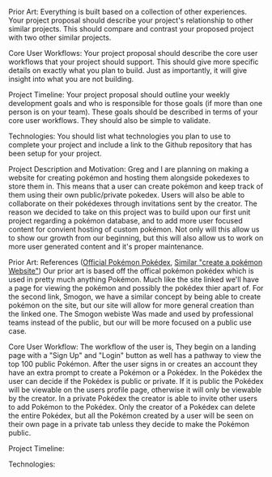 Prior Art: Everything is built based on a collection of other experiences. Your project proposal should describe your project's relationship to other similar projects. This should compare and contrast your proposed project with two other similar projects.

Core User Workflows: Your project proposal should describe the core user workflows that your project should support. This should give more specific details on exactly what you plan to build. Just as importantly, it will give insight into what you are not building.

Project Timeline: Your project proposal should outline your weekly development goals and who is responsible for those goals (if more than one person is on your team). These goals should be described in terms of your core user workflows. They should also be simple to validate.

Technologies: You should list what technologies you plan to use to complete your project and include a link to the Github repository that has been setup for your project.

Project Description and Motivation:
Greg and I are planning on making a website for creating pokémon and hosting them alongside pokedexes to store them in. This means that a user can create pokémon and keep track of them using their own public/private pokedex. Users will also be able to collaborate on their pokédexes through invitations sent by the creator. The reason we decided to take on this project was to build upon our first unit project regarding a pokémon database, and to add more user focused content for convient hosting of custom pokémon. Not only will this allow us to show our growth from our beginning, but this will also allow us to work on more user generated content and it's proper maintenance.

Prior Art: References ([Official Pokémon Pokédex](https://www.pokemon.com/us/pokedex/), [Similar "create a pokémon Website"](https://www.smogon.com/cap/pokemon/))
Our prior art is based off the offical pokémon pokédex which is used in pretty much anything Pokémon. Much like the site linked we'll have a page for viewing the pokémon and possibly the pokédex thier apart of. For the second link, Smogon, we have a similar concept by being able to create pokémon on the site, but our site will allow for more general creation than the linked one. The Smogon webiste Was made and used by professional teams instead of the public, but our will be more focused on a public use case.

Core User Workflow: 
The workflow of the user is, They begin on a landing page with a "Sign Up" and "Login" button as well has a pathway to view the top 100 public Pokémon. After the user signs in or creates an account they have an extra prompt to create a Pokémon or a Pokédex. In the Pokédex the user can decide if the Pokédex is public or private. If it is public the Pokédex will be viewable on the users profile page, otherwise it will only be viewable by the creator. In a private Pokédex the creator is able to invite other users to add Pokémon to the Pokédex. Only the creator of a Pokédex can delete the entire Pokédex, but all the Pokémon created by a user will be seen on their own page in a private tab unless they decide to make the Pokémon public.

Project Timeline:

Technologies:
